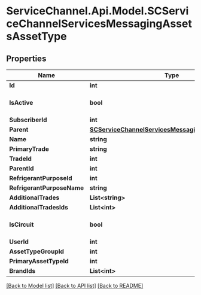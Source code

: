 # ServiceChannel.Api.Model.SCServiceChannelServicesMessagingAssetsAssetType

## Properties

Name | Type | Description | Notes
------------ | ------------- | ------------- | -------------
**Id** | **int** |  | [optional] 
**IsActive** | **bool** |  | [optional] [default to false]
**SubscriberId** | **int** |  | [optional] 
**Parent** | [**SCServiceChannelServicesMessagingAssetsAssetType**](SCServiceChannelServicesMessagingAssetsAssetType.md) |  | [optional] 
**Name** | **string** |  | [optional] 
**PrimaryTrade** | **string** |  | [optional] 
**TradeId** | **int** |  | [optional] 
**ParentId** | **int** |  | [optional] 
**RefrigerantPurposeId** | **int** |  | [optional] 
**RefrigerantPurposeName** | **string** |  | [optional] 
**AdditionalTrades** | **List&lt;string&gt;** |  | [optional] 
**AdditionalTradesIds** | **List&lt;int&gt;** |  | [optional] 
**IsCircuit** | **bool** |  | [optional] [default to false]
**UserId** | **int** |  | [optional] 
**AssetTypeGroupId** | **int** |  | [optional] 
**PrimaryAssetTypeId** | **int** |  | [optional] 
**BrandIds** | **List&lt;int&gt;** |  | [optional] 

[[Back to Model list]](../README.md#documentation-for-models) [[Back to API list]](../README.md#documentation-for-api-endpoints) [[Back to README]](../README.md)

